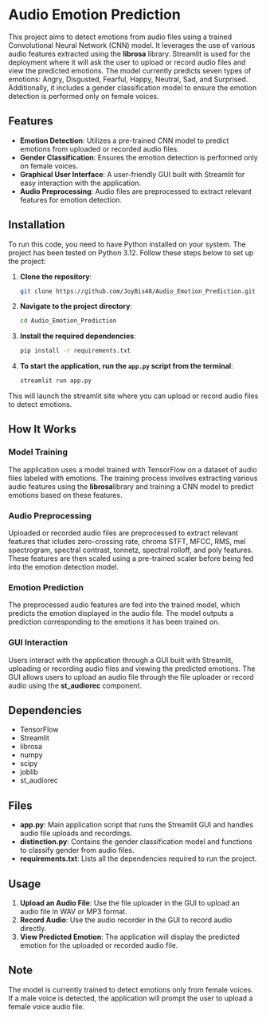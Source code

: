 # Audio Emotion Prediction

This project aims to detect emotions from audio files using a trained Convolutional Neural Network (CNN) model. It leverages the use of various audio features extracted using the **librosa** library. Streamlit is used for the deployment where it will ask the user to upload or record audio files and view the predicted emotions. The model currently predicts seven types of emotions: Angry, Disgusted, Fearful, Happy, Neutral, Sad, and Surprised. Additionally, it includes a gender classification model to ensure the emotion detection is performed only on female voices.

## Features

- **Emotion Detection**: Utilizes a pre-trained CNN model to predict emotions from uploaded or recorded audio files.
- **Gender Classification**: Ensures the emotion detection is performed only on female voices.
- **Graphical User Interface**: A user-friendly GUI built with Streamlit for easy interaction with the application.
- **Audio Preprocessing**: Audio files are preprocessed to extract relevant features for emotion detection.

## Installation

To run this code, you need to have Python installed on your system. The project has been tested on Python 3.12. Follow these steps below to set up the project:

1. **Clone the repository**:
    ```sh
    git clone https://github.com/JoyBis48/Audio_Emotion_Prediction.git
    ```
2. **Navigate to the project directory**:
    ```sh
    cd Audio_Emotion_Prediction
    ```
3. **Install the required dependencies**:
    ```sh
    pip install -r requirements.txt
    ```
4. **To start the application, run the `app.py` script from the terminal**:
    ```sh
    streamlit run app.py
    ```

This will launch the streamlit site where you can upload or record audio files to detect emotions.

## How It Works

### Model Training

The application uses a model trained with TensorFlow on a dataset of audio files labeled with emotions. The training process involves extracting various audio features using the **librosa**library and training a CNN model to predict emotions based on these features.

### Audio Preprocessing

Uploaded or recorded audio files are preprocessed to extract relevant features that icludes zero-crossing rate, chroma STFT, MFCC, RMS, mel spectrogram, spectral contrast, tonnetz, spectral rolloff, and poly features. These features are then scaled using a pre-trained scaler before being fed into the emotion detection model.

### Emotion Prediction

The preprocessed audio features are fed into the trained model, which predicts the emotion displayed in the audio file. The model outputs a prediction corresponding to the emotions it has been trained on.

### GUI Interaction

Users interact with the application through a GUI built with Streamlit, uploading or recording audio files and viewing the predicted emotions. The GUI allows users to upload an audio file through the file uploader or record audio using the **st_audiorec** component.

## Dependencies

- TensorFlow
- Streamlit
- librosa
- numpy
- scipy
- joblib
- st_audiorec

## Files

- **app.py**: Main application script that runs the Streamlit GUI and handles audio file uploads and recordings.
- **distinction.py**: Contains the gender classification model and functions to classify gender from audio files.
- **requirements.txt**: Lists all the dependencies required to run the project.

## Usage

1. **Upload an Audio File**: Use the file uploader in the GUI to upload an audio file in WAV or MP3 format.
2. **Record Audio**: Use the audio recorder in the GUI to record audio directly.
3. **View Predicted Emotion**: The application will display the predicted emotion for the uploaded or recorded audio file.

## Note

The model is currently trained to detect emotions only from female voices. If a male voice is detected, the application will prompt the user to upload a female voice audio file.

